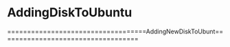 # AddingDiskToUbuntu
===================================AddingNewDiskToUbunt===================================
